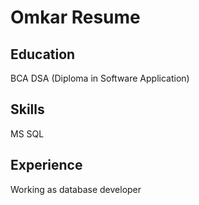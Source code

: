 # Omkar Resume
## Education
BCA
DSA (Diploma in Software Application)

## Skills
MS SQL

## Experience
Working as database developer
